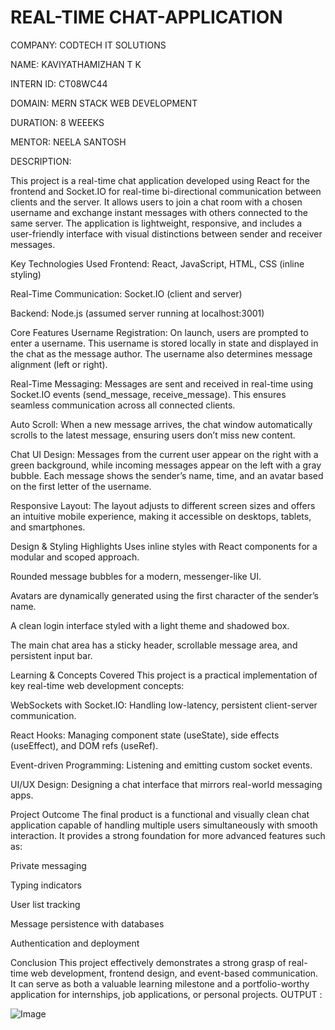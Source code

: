 # REAL-TIME CHAT-APPLICATION

COMPANY: CODTECH IT SOLUTIONS

NAME: KAVIYATHAMIZHAN T K

INTERN ID: CT08WC44

DOMAIN: MERN STACK WEB DEVELOPMENT

DURATION: 8 WEEEKS

MENTOR: NEELA SANTOSH

DESCRIPTION:

This project is a real-time chat application developed using React for the frontend and Socket.IO for real-time bi-directional communication between clients and the server. It allows users to join a chat room with a chosen username and exchange instant messages with others connected to the same server. The application is lightweight, responsive, and includes a user-friendly interface with visual distinctions between sender and receiver messages.

Key Technologies Used
Frontend: React, JavaScript, HTML, CSS (inline styling)

Real-Time Communication: Socket.IO (client and server)

Backend: Node.js (assumed server running at localhost:3001)

Core Features
Username Registration:
On launch, users are prompted to enter a username. This username is stored locally in state and displayed in the chat as the message author. The username also determines message alignment (left or right).

Real-Time Messaging:
Messages are sent and received in real-time using Socket.IO events (send_message, receive_message). This ensures seamless communication across all connected clients.

Auto Scroll:
When a new message arrives, the chat window automatically scrolls to the latest message, ensuring users don’t miss new content.

Chat UI Design:
Messages from the current user appear on the right with a green background, while incoming messages appear on the left with a gray bubble. Each message shows the sender’s name, time, and an avatar based on the first letter of the username.

Responsive Layout:
The layout adjusts to different screen sizes and offers an intuitive mobile experience, making it accessible on desktops, tablets, and smartphones.

Design & Styling Highlights
Uses inline styles with React components for a modular and scoped approach.

Rounded message bubbles for a modern, messenger-like UI.

Avatars are dynamically generated using the first character of the sender’s name.

A clean login interface styled with a light theme and shadowed box.

The main chat area has a sticky header, scrollable message area, and persistent input bar.

Learning & Concepts Covered
This project is a practical implementation of key real-time web development concepts:

WebSockets with Socket.IO: Handling low-latency, persistent client-server communication.

React Hooks: Managing component state (useState), side effects (useEffect), and DOM refs (useRef).

Event-driven Programming: Listening and emitting custom socket events.

UI/UX Design: Designing a chat interface that mirrors real-world messaging apps.

Project Outcome
The final product is a functional and visually clean chat application capable of handling multiple users simultaneously with smooth interaction. It provides a strong foundation for more advanced features such as:

Private messaging

Typing indicators

User list tracking

Message persistence with databases

Authentication and deployment

Conclusion
This project effectively demonstrates a strong grasp of real-time web development, frontend design, and event-based communication. It can serve as both a valuable learning milestone and a portfolio-worthy application for internships, job applications, or personal projects.
OUTPUT :

![Image](https://github.com/user-attachments/assets/5f721885-a64a-4a03-8bfd-17620f52a9d0)
